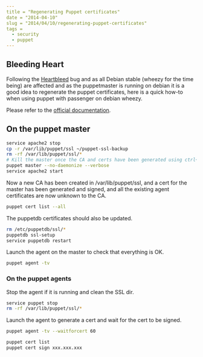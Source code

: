 ```yaml
---
title = "Regenerating Puppet certificates"
date = "2014-04-10"
slug = "2014/04/10/regenerating-puppet-certificates"
tags =
  - security
  - puppet
---
```


## Bleeding Heart

Following the [Heartbleed](http://heartbleed.com) bug and as all Debian
stable (wheezy for the time being) are affected and as the puppetmaster
is running on debian it is a good idea
to regenerate the puppet certificates, here is a quick how-to when using
puppet with passenger on debian wheezy.

Please refer to the 
[official documentation](http://docs.puppetlabs.com/puppet/latest/reference/ssl_regenerate_certificates.html).

## On the puppet master

```sh
service apache2 stop
cp -r /var/lib/puppet/ssl ~/puppet-ssl-backup
rm -rf /var/lib/puppet/ssl/*
# Kill the master once the CA and certs have been generated using ctrl+c
puppet master --no-daemonize --verbose
service apache2 start
```

Now a new CA has been created in /var/lib/puppet/ssl, and a cert for the
master has been generated and signed, and all the existing agent
certificates are now unknown to the CA.

```sh
puppet cert list --all
```

The puppetdb certificates should also be updated.

```sh
rm /etc/puppetdb/ssl/*
puppetdb ssl-setup
service puppetdb restart
```

Launch the agent on the master to check that everything is OK.

```sh
puppet agent -tv
```

### On the puppet agents

Stop the agent if it is running and clean the SSL dir.

```sh
service puppet stop
rm -rf /var/lib/puppet/ssl/*
```

Launch the agent to generate a cert and wait for the cert to be signed.

```sh
puppet agent -tv --waitforcert 60
```

```sh Sign the certificate request on the master
puppet cert list
puppet cert sign xxx.xxx.xxx
```
